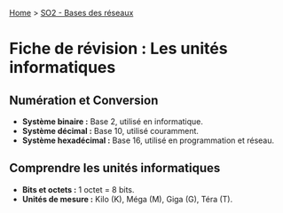 [Home](https://github.com/Addleo/TSSR/tree/S02-Bases_des_r%C3%A9seaux) > [SO2 - Bases des réseaux](https://github.com/Addleo/TSSR/tree/S02-Bases_des_r%C3%A9seaux)  

# Fiche de révision : Les unités informatiques

## Numération et Conversion
- **Système binaire :** Base 2, utilisé en informatique.
- **Système décimal :** Base 10, utilisé couramment.
- **Système hexadécimal :** Base 16, utilisé en programmation et réseau.

## Comprendre les unités informatiques
- **Bits et octets :** 1 octet = 8 bits.
- **Unités de mesure :** Kilo (K), Méga (M), Giga (G), Téra (T).
 
